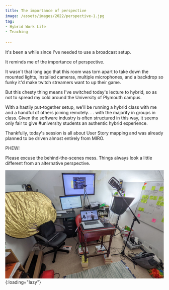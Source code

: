 ```yaml
---
title: The importance of perspective
image: /assets/images/2022/perspective-1.jpg
tag:
- Hybrid Work Life
- Teaching

---
```


It's been a while since I've needed to use a broadcast setup.

It reminds me of the importance of perspective.

It wasn't that long ago that this room was torn apart to take down the mounted lights, installed cameras, multiple microphones, and a backdrop so funky it'd make twitch streamers want to up their game.

But this chesty thing means I've switched today's lecture to hybrid, so as not to spread my cold around the University of Plymouth campus.

With a hastily put-together setup, we'll be running a hybrid class with me and a handful of others joining remotely. . . with the majority in groups in class. Given the software industry is often structured in this way, it seems only fair to give #university students an authentic hybrid experience.

Thankfully, today's session is all about User Story mapping and was already planned to be driven almost entirely from MIRO.

PHEW!

Please excuse the behind-the-scenes mess. Things always look a little different from an alternative perspective.

![Behind the scenes of the broadcast](/assets/images/2022/perspective-2.jpg "Behind the scenes of the broadcast"){:loading="lazy"}
